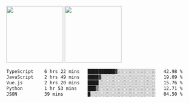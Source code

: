 <img src="https://github-readme-stats.vercel.app/api?username=Dream4ever&count_private=true&show_icons=true&theme=tokyonight" height="150" /> <img src="https://github-readme-stats.vercel.app/api/top-langs/?username=Dream4ever&count_private=true&show_icons=true&theme=tokyonight&langs_count=5&layout=compact" height="150" />

<!--START_SECTION:waka-->

```txt
TypeScript    6 hrs 22 mins   ██████████▓░░░░░░░░░░░░░░   42.98 %
JavaScript    2 hrs 49 mins   ████▓░░░░░░░░░░░░░░░░░░░░   19.09 %
Vue.js        2 hrs 20 mins   ████░░░░░░░░░░░░░░░░░░░░░   15.76 %
Python        1 hr 53 mins    ███▒░░░░░░░░░░░░░░░░░░░░░   12.71 %
JSON          39 mins         █░░░░░░░░░░░░░░░░░░░░░░░░   04.50 %
```

<!--END_SECTION:waka-->
